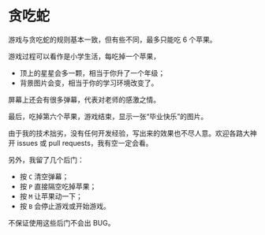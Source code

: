 # 贪吃蛇

游戏与贪吃蛇的规则基本一致，但有些不同，最多只能吃 6 个苹果。

游戏过程可以看作是小学生活，每吃掉一个苹果，
- 顶上的星星会多一颗，相当于你升了一个年级；
- 背景图片会变，相当于你的学习环境改变了。

屏幕上还会有很多弹幕，代表对老师的感激之情。

最后，吃掉第六个苹果，游戏结束，显示一张“毕业快乐”的图片。

由于我的技术拙劣，没有任何开发经验，写出来的效果也不尽人意。欢迎各路大神开 issues 或 pull requests，我有空一定会看。

另外，我留了几个后门：
- 按 `C` 清空弹幕；
- 按 `P` 直接隔空吃掉苹果；
- 按 `M` 让苹果动一下；
- 按 `B` 会停止游戏或开始游戏。

不保证使用这些后门不会出 BUG。
